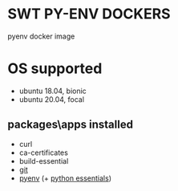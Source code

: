 # SWT PY-ENV DOCKERS
pyenv docker image

# OS supported
- ubuntu 18.04, bionic
- ubuntu 20.04, focal

## packages\apps installed
- curl
- ca-certificates 
- build-essential 
- [git](https://git-scm.com/)
- [pyenv](https://github.com/pyenv/pyenv) (+ [python essentials](https://github.com/pyenv/pyenv/wiki/Common-build-problems)) 

